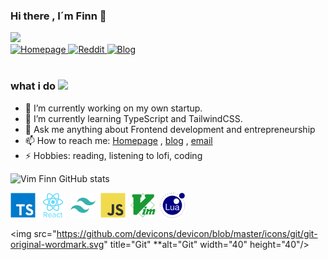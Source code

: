 ### Hi there , I´m Finn 👋

<div id="header" >
  <img src="https://media.giphy.com/media/M9gbBd9nbDrOTu1Mqx/giphy.gif" width="100"/>
</div>

<div id="badges">
 <a href="https://finnguha.vercel.app/">
    <img src="https://img.shields.io/badge/Homepage-00AFF0?style=for-the-badge&logo=groupme&logoColor=white" alt="Homepage"/>
  </a>
  
  <a href="https://www.reddit.com/user/vimfinn">
    <img src="https://img.shields.io/badge/Reddit-f55442?style=for-the-badge&logo=reddit&logoColor=white" alt="Reddit"/>
  </a>
  <a href="https://atinyimprovement.vercel.app/">
    <img src="https://img.shields.io/badge/blog-ffffff?style=for-the-badge&logo=About.me&logoColor=black" alt="Blog"/>
  </a>
  
  
  
</div>

<div >
<img  src="https://komarev.com/ghpvc/?username=VimFinn&style=flat-square&color=blue" alt=""/>
</div>

<h3>
  what i do
  <img src="https://media.giphy.com/media/hvRJCLFzcasrR4ia7z/giphy.gif" width="30px"/>
</h3>



- 🔭 I’m currently working on  my own startup.
- 🌱 I’m currently learning TypeScript and TailwindCSS.
- 💬 Ask me anything about Frontend development and entrepreneurship
- 📫 How to reach me: [Homepage](https://finnguha.vercel.app/) , [blog](https://atinyimprovement.vercel.app/)   , [email](gufi127127@gmail.com)
- ⚡ Hobbies: reading, listening to lofi, coding

![Vim Finn GitHub stats](https://github-readme-stats.vercel.app/api?username=sudofinn&theme=tokyonight&show_icons=true)


<div>
  <img src="https://github.com/devicons/devicon/blob/master/icons/typescript/typescript-original.svg" title="Java" alt="Java" width="40" height="40"/>&nbsp;
  <img src="https://github.com/devicons/devicon/blob/master/icons/react/react-original-wordmark.svg" title="React" alt="React" width="40" height="40"/>&nbsp;
  <img src="https://github.com/devicons/devicon/blob/master/icons/tailwindcss/tailwindcss-plain.svg" title="Spring" alt="Spring" width="40" height="40"/>&nbsp;
  <img src="https://github.com/devicons/devicon/blob/master/icons/javascript/javascript-original.svg" title="Material UI" alt="Material UI" width="40" height="40"/>&nbsp;
  <img src="https://github.com/devicons/devicon/blob/master/icons/vim/vim-plain.svg" title="Flutter" alt="Flutter" width="40" height="40"/>&nbsp;
  <img src="https://github.com/devicons/devicon/blob/master/icons/lua/lua-original-wordmark.svg" title="Redux" alt="Redux " width="40" height="40"/>&nbsp;
 
  <img src="https://github.com/devicons/devicon/blob/master/icons/git/git-original-wordmark.svg" title="Git" **alt="Git" width="40" height="40"/>
</div>

